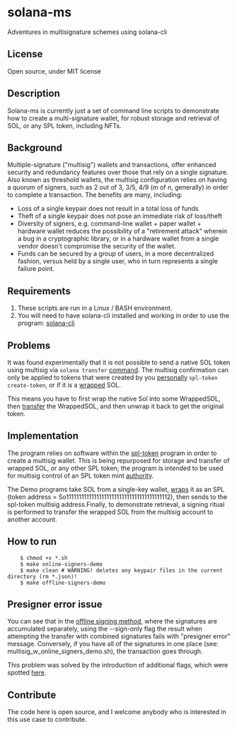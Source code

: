 # solana-ms
Adventures in multisignature schemes using solana-cli  

## License
Open source, under MIT license

## Description
Solana-ms is currently just a set of command line scripts to demonstrate
how to create a multi-signature wallet, for robust storage and retrieval
of SOL, or any SPL token, including NFTs.

## Background
Multiple-signature ("multisig") wallets and transactions, offer enhanced security
and redundancy features over those that rely on a single signature. Also known
as threshold wallets, the multisig configuration relies on having a quorum of 
signers, such as 2 out of 3, 3/5, 4/9 (m of n, generally) in order to complete a transaction.
The benefits are many, including:
* Loss of a single keypair does not result in a total loss of funds
* Theft of a single keypair does not pose an immediate risk of loss/theft
* Diversity of signers, e.g. command-line wallet + paper wallet + hardware wallet reduces the
possibility of a "retirement attack" wherein a bug in a cryptographic library, or in a hardware wallet
from a single vendor doesn't compromise the security of the wallet.
* Funds can be secured by a group of users, in a more decentralized fashion, versus held by a single user,
who in turn represents a single failure point. 

## Requirements
1. These scripts are run in a Linux / BASH environment.
2. You will need to have solana-cli installed and working in order to use the program:
[solana-cli](https://docs.solana.com/cli/install-solana-cli-tools)

## <a name="Problems"></a> Problems
It was found experimentally that it is not possible to send a native SOL token using multisig via
`solana transfer` [command](https://docs.solana.com/ru/cli/transfer-tokens#send-tokens). The multisig confirmation
can only be applied to tokens that were created by you
[personally](https://spl.solana.com/token#example-creating-your-own-fungible-token) `spl-token create-token`,
or if it is a [wrapped](https://spl.solana.com/token#example-wrapping-sol-in-a-token) SOL. 

This means you have to first wrap the native Sol into some WrappedSOL, then [transfer](https://spl.solana.com/token#example-transferring-tokens-to-another-user)
the WrappedSOL, and then unwrap it back to get the original token. 

## Implementation
The program relies on software within the [spl-token](https://spl.solana.com/token#multisig-usage) program in order 
to create a multisig wallet. This is being repurposed for storage and transfer of wrapped SOL, or any other SPL token; the program is intended to be used for
multisig control of an SPL token mint [authority](https://docs.solana.com/offline-signing/durable-nonce#nonce-authority). 

The Demo programs take SOL from a single-key wallet, [wraps](#Problems) it as an
SPL (token address = So11111111111111111111111111111111111111112), then sends to the spl-token multisig address.Finally,
to demonstrate retrieval, a signing ritual is performed to transfer the wrapped SOL from the multisig account to another account. 

## How to run
```
    $ chmod +x *.sh
    $ make online-signers-demo
    $ make clean # WARNING! deletes any keypair files in the current directory (rm *.json)!
    $ make offline-signers-demo
```

## Presigner error issue
You can see that in the [offline signing method](https://spl.solana.com/token#example-offline-signing-with-multisig), 
where the signatures are accumulated separately, using the --sign-only flag the result when attempting
the transfer with combined signatures fails with "presigner error" message.
Conversely, if you have all of the signatures in one place (see: multisig_w_online_signers_demo.sh),
the transaction goes through.

This problem was solved by the introduction of additional flags, which were spotted 
[here](https://github.com/solana-labs/solana-program-library/issues/1805).

## Contribute
The code here is open source, and I welcome anybody who is interested in this use case to contribute. 